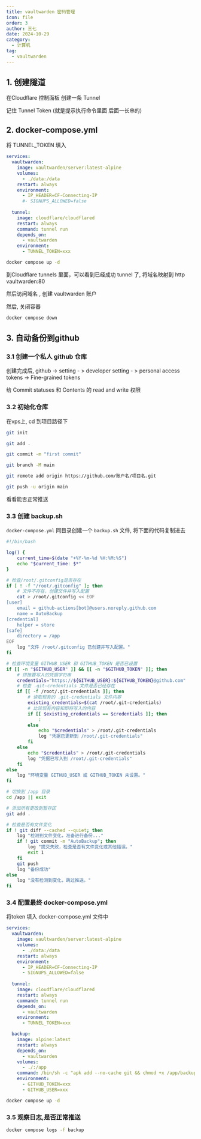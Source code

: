 ```yaml
---
title: vaultwarden 密码管理
icon: file
order: 3
author: 三七
date: 2024-10-29
category:
  - 计算机
tag:
  - vaultwarden
---
```


<!-- more --> 

## 1. 创建隧道

在Cloudflare 控制面板 创建一条 Tunnel

记住 Tunnel Token (就是提示执行命令里面 后面一长串的)


## 2. docker-compose.yml
将 TUNNEL_TOKEN 填入
```yml
services:
  vaultwarden:
    image: vaultwarden/server:latest-alpine
    volumes:
      - ./data:/data
    restart: always
    environment:
      - IP_HEADER=CF-Connecting-IP
      #- SIGNUPS_ALLOWED=false
      
  tunnel:
    image: cloudflare/cloudflared
    restart: always
    command: tunnel run
    depends_on:
      - vaultwarden
    environment:
      - TUNNEL_TOKEN=xxx
```

```sh
docker compose up -d
```

到Cloudflare tunnels 里面，可以看到已经成功 tunnel 了, 将域名映射到 http vaultwarden:80

然后访问域名 , 创建 vaultwarden 账户

然后, 关闭容器
```sh
docker compose down
```

## 3. 自动备份到github

### 3.1 创建一个私人 github 仓库

创建完成后, github -> setting - > developer setting - > personal access tokens -> Fine-grained tokens

给 Commit statuses 和 Contents 的 read and write 权限

### 3.2 初始化仓库

在vps上, cd 到项目路径下
```sh
git init
```
```sh
git add .
```
```sh
git commit -m "first commit"
```
```sh
git branch -M main
```
```sh
git remote add origin https://github.com/账户名/项目名.git
```
```sh
git push -u origin main
```
看看能否正常推送

### 3.3 创建 backup.sh

`docker-compose.yml` 同目录创建一个 `backup.sh` 文件, 将下面的代码复制进去

```bash
#!/bin/bash

log() {
    current_time=$(date "+%Y-%m-%d %H:%M:%S")
    echo "$current_time: $*"
}

# 检查/root/.gitconfig是否存在
if [ ! -f "/root/.gitconfig" ]; then
    # 文件不存在，创建文件并写入配置
    cat > /root/.gitconfig << EOF
[user]
    email = github-actions[bot]@users.noreply.github.com
    name = AutoBackup
[credential]
    helper = store
[safe]
    directory = /app
EOF
    log "文件 /root/.gitconfig 已创建并写入配置。"
fi

# 检查环境变量 GITHUB_USER 和 GITHUB_TOKEN 是否已设置
if [[ -n "$GITHUB_USER" ]] && [[ -n "$GITHUB_TOKEN" ]]; then
    # 拼接要写入的凭据字符串
    credentials="https://${GITHUB_USER}:${GITHUB_TOKEN}@github.com"
    # 检查 .git-credentials 文件是否已经存在
    if [[ -f /root/.git-credentials ]]; then
        # 读取现有的 .git-credentials 文件内容
        existing_credentials=$(cat /root/.git-credentials)
        # 比较现有内容和即将写入的内容
        if [[ $existing_credentials == $credentials ]]; then
            :
        else
            echo "$credentials" > /root/.git-credentials
            log "凭据已更新到 /root/.git-credentials"
        fi
    else
        echo "$credentials" > /root/.git-credentials
        log "凭据已写入到 /root/.git-credentials"
    fi
else
    log "环境变量 GITHUB_USER 或 GITHUB_TOKEN 未设置。"
fi

# 切换到 /app 目录
cd /app || exit

# 添加所有更改到暂存区
git add .

# 检查是否有文件变化
if ! git diff --cached --quiet; then
    log "检测到文件变化，准备进行备份..."
    if ! git commit -m "AutoBackup"; then
        log "提交失败，检查是否有文件变化或其他错误。"
        exit 1
    fi
    git push
    log "备份成功"
else
    log "没有检测到变化，跳过推送。"
fi
```

### 3.4 配置最终 docker-compose.yml

将token 填入 docker-compose.yml 文件中
```yml
services:
  vaultwarden:
    image: vaultwarden/server:latest-alpine
    volumes:
      - ./data:/data
    restart: always
    environment:
      - IP_HEADER=CF-Connecting-IP
      - SIGNUPS_ALLOWED=false
      
  tunnel:
    image: cloudflare/cloudflared
    restart: always
    command: tunnel run
    depends_on:
      - vaultwarden
    environment:
      - TUNNEL_TOKEN=xxx

  backup:
    image: alpine:latest
    restart: always
    depends_on:
      - vaultwarden
    volumes:
      - ./:/app
    command: /bin/sh -c "apk add --no-cache git && chmod +x /app/backup.sh && echo '*/5 * * * * /bin/sh /app/backup.sh' | crontab - && crond -f"
    environment:
      - GITHUB_TOKEN=xxx
      - GITHUB_USER=xxx
```


```sh
docker compose up -d
```

### 3.5 观察日志,是否正常推送
```sh
docker compose logs -f backup
```
